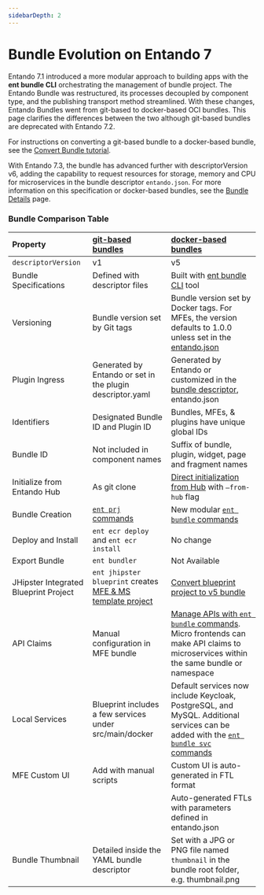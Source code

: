 ```yaml
---
sidebarDepth: 2
---
```


# Bundle Evolution on Entando 7

Entando 7.1 introduced a more modular approach to building apps with the **ent bundle CLI** orchestrating the management of bundle project. The Entando Bundle was restructured, its processes decoupled by component type, and the publishing transport method streamlined. With these changes, Entando Bundles went from git-based to docker-based OCI bundles. This page clarifies the differences between the two although git-based bundles are deprecated with Entando 7.2.
 
For instructions on converting a git-based bundle to a docker-based bundle, see the [Convert Bundle tutorial](./convert-bundle.md). 

With Entando 7.3, the bundle has advanced further with descriptorVersion v6, adding the capability to request resources for storage, memory and CPU for microservices in the bundle descriptor `entando.json`. For more information on this specification or docker-based bundles, see the [Bundle Details](../curate/bundle-details.md) page. 

### Bundle Comparison Table
|Property| [git-based bundles](../../../v7.0/docs/curate/ecr-bundle-details.md)| [docker-based bundles](../curate/bundle-details.md)|
| :- | :-------------------- | :---------------------  |
|`descriptorVersion`| v1| v5
| Bundle Specifications |Defined with descriptor files | Built with [ent bundle CLI](../getting-started/ent-bundle.md) tool
| Versioning |Bundle version set by Git tags |Bundle version set by Docker tags. For MFEs, the version defaults to 1.0.0 unless set in the [entando.json](../curate/bundle-details.md)
|Plugin Ingress| Generated by Entando or set in the plugin descriptor.yaml | Generated by Entando or customized in the [bundle descriptor](../curate/bundle-details.md#entando-bundle-conventions), entando.json
|Identifiers| Designated Bundle ID and Plugin ID | Bundles, MFEs, & plugins have unique global IDs|
|Bundle ID| Not included in component names | Suffix of bundle, plugin, widget, page and fragment names
|Initialize from Entando Hub| As git clone  |[Direct initialization from Hub](../getting-started/ent-bundle.md#initialization) with `–from-hub` flag|
|Bundle Creation | [`ent prj` commands](../getting-started/ent-bundle.md#git-based-bundle-commands)| New modular [`ent bundle` commands](../getting-started/ent-bundle.md)
|Deploy and Install| `ent ecr deploy` and `ent ecr install` | No change 
|Export Bundle|`ent bundler`| Not Available 
|JHipster Integrated Blueprint Project| `ent jhipster blueprint` creates [MFE & MS template project](../../tutorials/create/ms/generate-microservices-and-micro-frontends.md)| [Convert blueprint project to v5 bundle](../../tutorials/create/ms/generate-microservices-and-micro-frontends.md) <!-- TODO-change link to new tutorial -->
|API Claims| Manual configuration in MFE bundle | [Manage APIs with `ent bundle` commands](../getting-started/ent-api.md). Micro frontends can make API claims to microservices within the same bundle or namespace
|Local Services |Blueprint includes a few services under src/main/docker | Default services now include Keycloak, PostgreSQL, and MySQL. Additional services can be added with the [`ent bundle svc` commands](../getting-started/ent-svc.md)
|MFE Custom UI| Add with manual scripts| Custom UI is auto-generated in FTL format
|| | Auto-generated FTLs with parameters defined in entando.json |
|Bundle Thumbnail| Detailed inside the YAML bundle descriptor| Set with a JPG or PNG file named `thumbnail` in the bundle root folder, e.g. thumbnail.png
